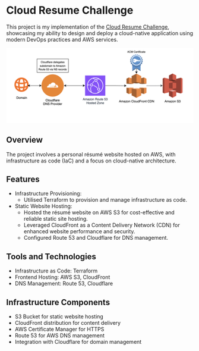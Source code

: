 # Cloud Resume Challenge  

This project is my implementation of the [Cloud Resume Challenge](https://cloudresumechallenge.dev/), showcasing my ability to design and deploy a cloud-native application using modern DevOps practices and AWS services.  

![Architecture Diagram](js_crc.png)

## Overview  

The project involves a personal résumé website hosted on AWS, with infrastructure as code (IaC) and a focus on cloud-native architecture.

## Features  

- Infrastructure Provisioning:  
  - Utilised Terraform to provision and manage infrastructure as code.  
- Static Website Hosting:
  - Hosted the résumé website on AWS S3 for cost-effective and reliable static site hosting.  
  - Leveraged CloudFront as a Content Delivery Network (CDN) for enhanced website performance and security.
  - Configured Route 53 and Cloudflare for DNS management.

## Tools and Technologies  

- Infrastructure as Code: Terraform
- Frontend Hosting: AWS S3, CloudFront
- DNS Management: Route 53, Cloudflare

## Infrastructure Components

- S3 Bucket for static website hosting
- CloudFront distribution for content delivery
- AWS Certificate Manager for HTTPS
- Route 53 for AWS DNS management
- Integration with Cloudflare for domain management